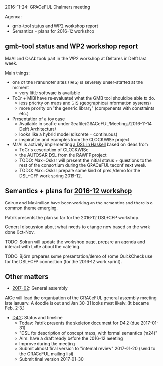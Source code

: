 2016-11-24: GRACeFUL Chalmers meeting

Agenda:
* gmb-tool status and WP2 workshop report
* Semantics + plans for 2016-12 workshop

## gmb-tool status and WP2 workshop report

MaAl and OsAb took part in the WP2 workshop at Deltares in Delft last
week.

Main things:
* one of the Franuhofer sites (IAIS) is severely under-staffed at the moment
    * very little software is available
* ToCr + MiBl have re-evaluated what the GMB tool should be able to do.
    * less priority on maps and GIS (geographical information systems)
    * more priority on "the generic library" (components with constraints etc.)
* Presentation of a toy case
    * Available in seafile under Seafile/GRACeFUL/Meetings/2016-11-14 Delft Architecture/
    * looks like a hybrid model (discrete + continuous)
    * inspiration and examples from the CLOCKWISe project
* MaAl is actively implementing [a DSL in Haskell](https://github.com/GRACeFUL-project/GenericLibrary) based on ideas from
    * ToCr's description of CLOCKWISe
    * the AUTOSAR DSL from the RAWFP project
    * TODO: Max+Oskar will present the initial status + questions to the rest of the consortium during the GRACeFUL teconf next week.
    * TODO: Max+Oskar prepare some kind of pres./demo for the DSL+CFP work spring 2016-12.

## Semantics + plans for [2016-12 workshop](../2016-12/)

Solrun and Maximilian have been working on the semantics and there is
a common theme emerging.

Patrik presents the plan so far for the 2016-12 DSL+CFP workshop.

General discussion about what needs to change now based on the work
done Oct-Nov.

TODO: Solrun will update the workshop page, prepare an agenda and interact with LoKe about the catering.

TODO: Björn prepares some presentation/demo of some QuickCheck use for the DSL+CFP connection (for the 2016-12 work sprint).

## Other matters

* [2017-02](../2017-02): General assembly

AlGe will lead the organisation of the GRACeFUL general assembly
meeting late january. A doodle is out and Jan 30-31 looks most
likely. (It became Feb. 2-3.)

* [D4.2](../../deliverables/d4.2/): Status and timeline
    * Today: Patrik presents the skeleton document for D4.2 (due 2017-01-31)
    * "DSL for description of concept maps, with formal semantics (m24)"
    * Aim: have a draft ready before the 2016-12 meeting
	* Improve during the meeting
	* Submit almost final version to "internal review" 2017-01-20 (send to the GRACeFUL mailing list)
	* Submit final version 2017-01-30
